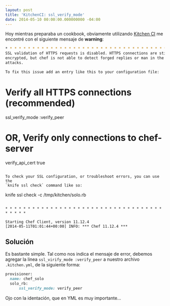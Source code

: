 ```yaml
---
layout: post
title: 'KitchenCI: ssl_verify_mode'
date: 2014-05-10 00:00:00.000000000 -04:00
---
```

Hoy mientras preparaba un cookbook, obviamente utilizando [Kitchen CI](http://kitchen.ci) me encontré con el siguiente mensaje de **warning**:

```bash
* * * * * * * * * * * * * * * * * * * * * * * * * * * * * * * * * * * * * * * *
SSL validation of HTTPS requests is disabled. HTTPS connections are still
encrypted, but chef is not able to detect forged replies or man in the middle
attacks.

To fix this issue add an entry like this to your configuration file:

   ```
# Verify all HTTPS connections (recommended)
   ssl_verify_mode :verify_peer

# OR, Verify only connections to chef-server
   verify_api_cert true
   ```

   To check your SSL configuration, or troubleshoot errors, you can use the
   `knife ssl check` command like so:

   ```
   knife ssl check -c /tmp/kitchen/solo.rb
   ```

   * * * * * * * * * * * * * * * * * * * * * * * * * * * * * * * * * * * * * * * *

   Starting Chef Client, version 11.12.4
   [2014-05-11T01:01:44+00:00] INFO: *** Chef 11.12.4 ***
```

## Solución

Es bastante simple. Tal como nos indica el mensaje de error, debemos agregar la linea `ssl_virify_mode :verify_peer` a nuestro archivo `.kitchen.yml`, de la siguiente forma:

```ruby
provisioner:
  name: chef_solo
  solo_rb:
      ssl_verify_mode: verify_peer
```

Ojo con la identación, que en YML es muy importante... 
